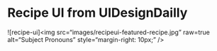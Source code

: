 # Recipe UI from UIDesignDailly

![recipe-ui]<img
src=“images/recipeui-featured-recipe.jpg”
raw=true
alt=“Subject Pronouns”
style=“margin-right: 10px;”
/>
